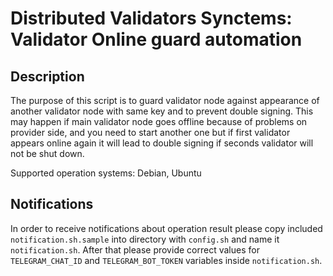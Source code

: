 # Distributed Validators Synctems: Validator Online guard automation

## Description

The purpose of this script is to guard validator node against appearance of another validator node with same key and to prevent double signing. This may happen if main validator node goes offline because of problems on provider side, and you need to start another one but if first validator appears online again it will lead to double signing if seconds validator will not be shut down. 

Supported operation systems: Debian, Ubuntu

## Notifications

In order to receive notifications about operation result please copy included `notification.sh.sample` into directory with `config.sh` and name it `notification.sh`. After that please provide correct values for `TELEGRAM_CHAT_ID` and `TELEGRAM_BOT_TOKEN` variables inside `notification.sh`.